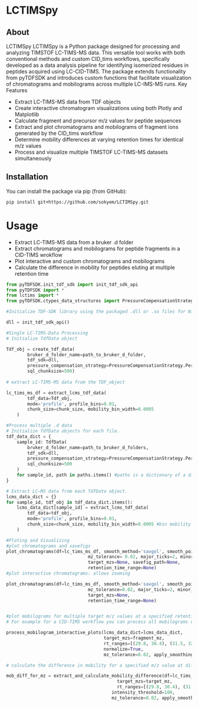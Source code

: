# LCTIMSpy
## About
LCTIMSpy
LCTIMSpy is a Python package designed for processing and analyzing TIMSTOF LC-TIMS-MS data. This versatile tool works with both conventional methods and custom CID_tims workflows, specifically developed as a data analysis pipeline for identifying isomerized residues in peptides acquired using LC-CID-TIMS.
The package extends functionality from pyTDFSDK and introduces custom functions that facilitate visualization of chromatograms and mobilograms across multiple LC-IMS-MS runs.
Key Features

- Extract LC-TIMS-MS data from TDF objects
- Create interactive chromatogram visualizations using both Plotly and Matplotlib
- Calculate fragment and precursor m/z values for peptide sequences
- Extract and plot chromatograms and mobilograms of fragment ions generated by the CID_tims workflow
- Determine mobility differences at varying retention times for identical m/z values
- Process and visualize multiple TIMSTOF LC-TIMS-MS datasets simultaneously
  
## Installation 
You can install the package via pip (from GitHub):

```bash
pip install git+https://github.com/sokyem/LCTIMSpy.git
```
# Usage 
- Extract LC-TIMS-MS data from  a bruker .d folder
- Extract chromatograms and mobilograms for peptide fragments in a CID-TIMS wrokflow
- Plot interactive and custom chromatograms and mobilograms 
- Calculate the difference in mobility for peptides eluting at multiple retention time
``` Python
from pyTDFSDK.init_tdf_sdk import init_tdf_sdk_api
from pyTDFSDK import *
from lctims import *
from pyTDFSDK.ctypes_data_structures import PressureCompensationStrategy

#Initialize TDF-SDK library using the packaged .dll or .so files for Windows or Linux.

dll = init_tdf_sdk_api()

#Single LC-TIMS-Data Processing
# Initialize TdfData object

Tdf_obj = create_tdf_data(
        bruker_d_folder_name=path_to_bruker_d_folder,
        tdf_sdk=dll,
        pressure_compensation_strategy=PressureCompensationStrategy.PerFramePressureCompensation,
        sql_chunksize=500)
        
# extract LC-TIMS-MS data from the TDF_object

lc_tims_ms_df = extract_lcms_tdf_data(
        tdf_data=Tdf_obj,
        mode='profile', profile_bins=0.01,
        chunk_size=chunk_size, mobility_bin_width=0.0005
    )

#Process multiple .d data 
# Initialize TdfData objects for each file.
tdf_data_dict = {
    sample_id: TdfData(
        bruker_d_folder_name=path_to_bruker_d_folders,
        tdf_sdk=dll,
        pressure_compensation_strategy=PressureCompensationStrategy.PerFramePressureCompensation,
        sql_chunksize=500
    )
    for sample_id, path in paths.items() #paths is a dictionary of a directory to bruker .d folder. 
}

# Extract LC–MS data from each TdfData object.
lcms_data_dict = {}
for sample_id, tdf_obj in tdf_data_dict.items():
    lcms_data_dict[sample_id] = extract_lcms_tdf_data(
        tdf_data=tdf_obj,
        mode='profile', profile_bins=0.01,
        chunk_size=chunk_size, mobility_bin_width=0.0005 #bin mobility based on requirement
    )

#Ploting and Visualizing
#plot chromatograms and savefigs 
plot_chromatograms(df=lc_tims_ms_df, smooth_method='savgol', smooth_points=3,
                               mz_tolerance= 0.02, major_ticks=2, minor_ticks=0.5,
                               target_mzs=None, savefig_path=None,
                               retention_time_range=None)
#plot interactive chromatograms: allows zooming 

plot_chromatograms(df=lc_tims_ms_df, smooth_method='savgol', smooth_points=3,
                               mz_tolerance=0.02, major_ticks=2, minor_ticks=0.5,
                               target_mzs=None,
                               retention_time_range=None)


#plot mobilograms for multiple target m/z values at a specified retention time range
# For example for a CID-TIMS workflow you can process all mobilograms of coeluting fragment ions at different retention time and inspect if there is a difference in mobility for the fragment ions. 

process_mobilogram_interactive_plots(lcms_data_dict=lcms_data_dict, 
                                     target_mzs=fragment_mz, 
                                     rt_ranges=[(29.8, 30.4), (31.5, 32)],
                                     normalize=True,
                                     mz_tolerance=0.02, apply_smoothing=True, sigma=0.5, overlay=True)

# calculate the difference in mobility for a specified m/z value at different retention times

mob_diff_for_mz = extract_and_calculate_mobility_difference(df=lc_tims_ms_df,
                                          target_mzs=target_mz, 
                                          rt_ranges=[(29.8, 30.4), (31.5, 32.0)], 
                                        intensity_threshold=100,
                                        mz_tolerance=0.02, apply_smoothing=False, sigma=0.5)
                                        





                               


